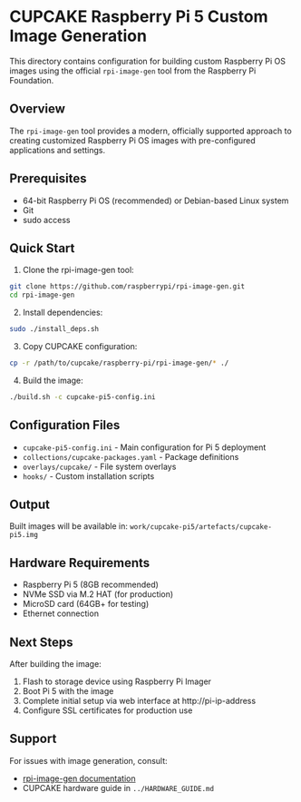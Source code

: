# CUPCAKE Raspberry Pi 5 Custom Image Generation

This directory contains configuration for building custom Raspberry Pi OS images using the official `rpi-image-gen` tool from the Raspberry Pi Foundation.

## Overview

The `rpi-image-gen` tool provides a modern, officially supported approach to creating customized Raspberry Pi OS images with pre-configured applications and settings.

## Prerequisites

- 64-bit Raspberry Pi OS (recommended) or Debian-based Linux system
- Git
- sudo access

## Quick Start

1. Clone the rpi-image-gen tool:
```bash
git clone https://github.com/raspberrypi/rpi-image-gen.git
cd rpi-image-gen
```

2. Install dependencies:
```bash
sudo ./install_deps.sh
```

3. Copy CUPCAKE configuration:
```bash
cp -r /path/to/cupcake/raspberry-pi/rpi-image-gen/* ./
```

4. Build the image:
```bash
./build.sh -c cupcake-pi5-config.ini
```

## Configuration Files

- `cupcake-pi5-config.ini` - Main configuration for Pi 5 deployment
- `collections/cupcake-packages.yaml` - Package definitions
- `overlays/cupcake/` - File system overlays
- `hooks/` - Custom installation scripts

## Output

Built images will be available in:
`work/cupcake-pi5/artefacts/cupcake-pi5.img`

## Hardware Requirements

- Raspberry Pi 5 (8GB recommended)
- NVMe SSD via M.2 HAT (for production)
- MicroSD card (64GB+ for testing)
- Ethernet connection

## Next Steps

After building the image:
1. Flash to storage device using Raspberry Pi Imager
2. Boot Pi 5 with the image
3. Complete initial setup via web interface at http://pi-ip-address
4. Configure SSL certificates for production use

## Support

For issues with image generation, consult:
- [rpi-image-gen documentation](https://github.com/raspberrypi/rpi-image-gen)
- CUPCAKE hardware guide in `../HARDWARE_GUIDE.md`